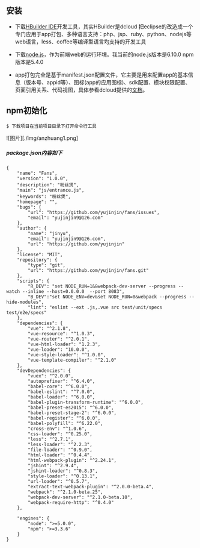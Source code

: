 ## 安装
- 下载[HBuilder IDE](http://www.dcloud.io/index.html)开发工具，其实HBuilder是dcloud 把eclipse的改造成一个专门应用于app打包、多种语言支持：php、jsp、ruby、python、nodejs等web语言，less、coffee等编译型语言均支持的开发工具

- 下载[node.js](https://nodejs.org/en/)，作为前端web的运行环境。我当前的node.js版本是6.10.0 npm版本是5.4.0


- app打包完全是基于manifest.json配置文件，它主要是用来配置app的基本信息（版本号、appid等）、图标(app的应用图标)、sdk配置、模块权限配置、页面引用关系、代码视图，具体参看dcloud提供的[文档](http://ask.dcloud.net.cn/docs/#//ask.dcloud.net.cn/article/94)。


## npm初始化
```
$ 下载项目在当前项目目录下打开命令行工具
```
![图片][./img/anzhuang1.png]

##### package.json内容如下

```
{
	"name": "Fans",
	"version": "1.0.0",
	"description": "粉丝煲",
	"main": "js/entrance.js",
	"keywords": "粉丝煲",
	"homepage": "",
	"bugs": {
		"url": "https://github.com/yujinjin/fans/issues",
		"email": "yujinjin9@126.com"
	},
	"author": {
		"name": "jinyu",
		"email": "yujinjin9@126.com",
		"url": "https://github.com/yujinjin"
	},
	"license": "MIT",
	"repository": {
		"type": "git",
		"url": "https://github.com/yujinjin/fans.git"
	},
	"scripts": {
		"R_DEV": "set NODE_RUN=1&&webpack-dev-server --progress --watch --inline --host=0.0.0.0  --port 8083",
		"B_DEV":"set NODE_ENV=dev&set NODE_RUN=0&webpack --progress --hide-modules",
		"lint": "eslint --ext .js,.vue src test/unit/specs test/e2e/specs"
	},
	"dependencies": {
		"vue": "^2.1.8",
		"vue-resource": "^1.0.3",
		"vue-router": "^2.0.1",
		"vue-html-loader": "1.2.3",
    	"vue-loader": "10.0.0",
    	"vue-style-loader": "^1.0.0",
    	"vue-template-compiler": "^2.1.0"
	},
	"devDependencies": {
		"vuex": "^2.0.0",
		"autoprefixer": "^6.4.0",
	    "babel-core": "^6.0.0",
	    "babel-eslint": "^7.0.0",
	    "babel-loader": "^6.0.0",
	    "babel-plugin-transform-runtime": "^6.0.0",
	    "babel-preset-es2015": "^6.0.0",
	    "babel-preset-stage-2": "^6.0.0",
	    "babel-register": "^6.0.0",
	    "babel-polyfill": "^6.22.0",
		"cross-env": "^1.0.6",
		"css-loader": "^0.25.0",
		"less": "^2.7.1",
		"less-loader": "^2.2.3",
		"file-loader": "^0.9.0",
		"html-loader": "^0.4.4",
		"html-webpack-plugin": "^2.24.1",
		"jshint": "^2.9.4",
		"jshint-loader": "^0.8.3",
		"style-loader": "^0.13.1",
		"url-loader": "^0.5.7",
		"extract-text-webpack-plugin": "^2.0.0-beta.4",
		"webpack": "^2.1.0-beta.25",
		"webpack-dev-server": "^2.1.0-beta.10",
		"webpack-require-http": "^0.4.0"
	},
	
	"engines": {
		"node": ">=5.0.0",
		"npm": ">=3.3.6"
	}
}